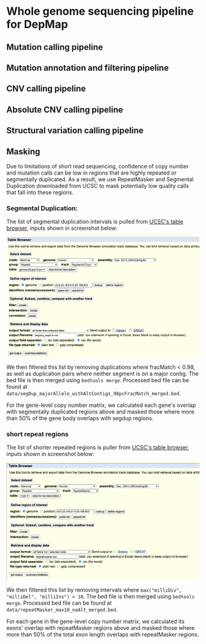 Whole genome sequencing pipeline for DepMap 
=============================================


Mutation calling pipeline
---------------------------

Mutation annotation and filtering pipeline
-------------------------------------------



CNV calling pipeline
---------------------------

Absolute CNV calling pipeline
-------------------------------

Structural variation calling pipeline
-----------------------------------------



Masking
--------------------------
Due to limitations of short read sequencing, confidence of copy number and mutation calls can be low in regions that are highly repeated or segmentally duplicated. As a result, we use RepeatMasker and Segmental Duplication downloaded from UCSC to mask potentially low quality calls that fall into these regions.

### Segmental Duplication:
The list of segmental duplication intervals is pulled from [UCSC's table browser](http://genome.ucsc.edu/cgi-bin/hgTables), inputs shown in screenshot below:

![](../segdup_ucsc.png)

We then filtered this list by removing duplications where fracMatch < 0.98, as well as duplication pairs where neither segment is on a major contig. The bed file is then merged using `bedtools merge`. Processed bed file can be found at `data/segDup_majorAllele_withAltContigs_98pcFracMatch_merged.bed`.

For the gene-level copy number matrix, we calculated each gene's overlap with segmentally duplicated regions above and masked those where more than 50% of the gene body overlaps with segdup regions.

### short repeat regions
The list of shorter repeated regions is puller from [UCSC's table browser](http://genome.ucsc.edu/cgi-bin/hgTables), inputs shown in screenshot below:

![](../repeat_masker.png)

We then filtered this list by removing intervals where `max("milliDiv", "milliDel", "milliIns") > 10`. The bed file is then merged using `bedtools merge`. Processed bed file can be found at `data/repeatMasker_max10_noAlt_merged.bed`.

For each gene in the gene-level copy number matrix, we calculated its exons' overlap with repeatMasker regions above and masked those where more than 50% of the total exon length overlaps with repeatMasker regions.